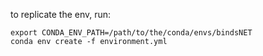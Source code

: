 to replicate the env, run:

```
export CONDA_ENV_PATH=/path/to/the/conda/envs/bindsNET
conda env create -f environment.yml
```